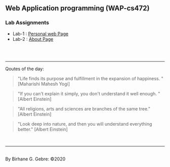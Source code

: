 ## Web Application programming (WAP-cs472)
### Lab Assignments

- Lab-1 : [Personal web Page](https://birhanegg.github.io/cs472/lab1/)
- Lab-2 : [About Page](https://birhanegg.github.io/cs472/lab2/)

<br><br><hr> Qoutes of the day: 

> "Life finds its purpose and fulfillment in the expansion of happiness.  " [Maharishi Mahesh Yogi]

> "If you can't explain it simply, you don't understand it well enough. " [Albert Einstein]

> "All religions, arts and sciences are branches of the same tree." [Albert Einstein]

> "Look deep into nature, and then you will understand everything better." [Albert Einstein]



<br><hr><br>
By Birhane G. Gebre: &copy;2020